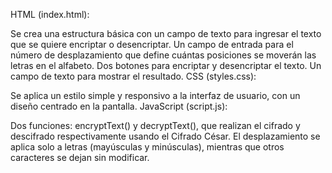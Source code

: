 HTML (index.html):

Se crea una estructura básica con un campo de texto para ingresar el texto que se quiere encriptar o desencriptar.
Un campo de entrada para el número de desplazamiento que define cuántas posiciones se moverán las letras en el alfabeto.
Dos botones para encriptar y desencriptar el texto.
Un campo de texto para mostrar el resultado.
CSS (styles.css):

Se aplica un estilo simple y responsivo a la interfaz de usuario, con un diseño centrado en la pantalla.
JavaScript (script.js):

Dos funciones: encryptText() y decryptText(), que realizan el cifrado y descifrado respectivamente usando el Cifrado César.
El desplazamiento se aplica solo a letras (mayúsculas y minúsculas), mientras que otros caracteres se dejan sin modificar.